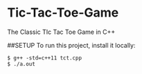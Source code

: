 # Tic-Tac-Toe-Game
The Classic TIc Tac Toe Game in C++

##SETUP
To run this project, install it locally:

```
$ g++ -std=c++11 tct.cpp
$ ./a.out
```
